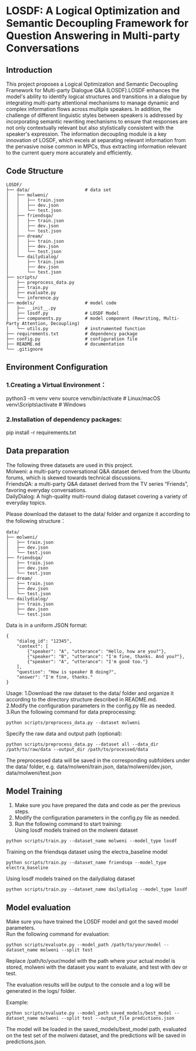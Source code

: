 # LOSDF: A Logical Optimization and Semantic Decoupling Framework for Question Answering in Multi-party Conversations

## Introduction

This project proposes a Logical Optimization and Semantic Decoupling Framework for Multi-party Dialogue Q&A (LOSDF).LOSDF enhances the model's ability to identify logical structures and transitions in a dialogue by integrating multi-party attentional mechanisms to manage dynamic and complex information flows across multiple speakers. In addition, the challenge of different linguistic styles between speakers is addressed by incorporating semantic rewriting mechanisms to ensure that responses are not only contextually relevant but also stylistically consistent with the speaker's expression. The information decoupling module is a key innovation of LOSDF, which excels at separating relevant information from the pervasive noise common in MPCs, thus extracting information relevant to the current query more accurately and efficiently.

## Code Structure
```
LOSDF/
├── data/                     # data set
│   ├── molweni/
│   │   ├── train.json
│   │   ├── dev.json
│   │   └── test.json
│   ├── friendsqa/
│   │   ├── train.json
│   │   ├── dev.json
│   │   └── test.json
│   ├── dream/
│   │   ├── train.json
│   │   ├── dev.json
│   │   └── test.json
│   └── dailydialog/
│       ├── train.json
│       ├── dev.json
│       └── test.json
├── scripts/                  
│   ├── preprocess_data.py    
│   ├── train.py              
│   ├── evaluate.py           
│   └── inference.py          
├── models/                   # model code
│   ├── __init__.py
│   ├── losdf.py              # LOSDF Model
│   ├── components.py         # model component (Rewriting, Multi-Party Attention, Decoupling)
│   └── utils.py              # instrumented function
├── requirements.txt          # dependency package
├── config.py                 # configuration file
├── README.md                 # documentation
└── .gitignore                
```


## Environment Configuration

### 1.Creating a Virtual Environment：
python3 -m venv venv
source venv/bin/activate  # Linux/macOS
venv\Scripts\activate     # Windows

### 2.Installation of dependency packages:
pip install -r requirements.txt

## Data preparation

The following three datasets are used in this project.  
Molweni: a multi-party conversational Q&A dataset derived from the Ubuntu forums, which is skewed towards technical discussions.  
FriendsQA: a multi-party Q&A dataset derived from the TV series “Friends”, favoring everyday conversations.  
DailyDialog: A high-quality multi-round dialog dataset covering a variety of everyday topics.  

Please download the dataset to the data/ folder and organize it according to the following structure：
```
data/
├── molweni/
│   ├── train.json
│   ├── dev.json
│   └── test.json
├── friendsqa/
│   ├── train.json
│   ├── dev.json
│   └── test.json
├── dream/
│   ├── train.json
│   ├── dev.json
│   └── test.json
└── dailydialog/
    ├── train.json
    ├── dev.json
    └── test.json
```
Data is in a uniform JSON format:
```
{
    "dialog_id": "12345",
    "context": [
        {"speaker": "A", "utterance": "Hello, how are you?"},
        {"speaker": "B", "utterance": "I'm fine, thanks. And you?"},
        {"speaker": "A", "utterance": "I'm good too."}
    ],
    "question": "How is speaker B doing?",
    "answer": "I'm fine, thanks."
}
```
Usage:
1.Download the raw dataset to the data/ folder and organize it according to the directory structure described in README.md.  
2.Modify the configuration parameters in the config.py file as needed.  
3.Run the following command for data preprocessing:  
```
python scripts/preprocess_data.py --dataset molweni
```
Specify the raw data and output path (optional):
```
python scripts/preprocess_data.py --dataset all --data_dir /path/to/raw/data --output_dir /path/to/processed/data
```
The preprocessed data will be saved in the corresponding subfolders under the data/ folder, e.g. data/molweni/train.json, data/molweni/dev.json, data/molweni/test.json



## Model Training
1. Make sure you have prepared the data and code as per the previous steps.  
2. Modify the configuration parameters in the config.py file as needed.
3. Run the following command to start training:  
Using losdf models trained on the molweni dataset  
```
python scripts/train.py --dataset_name molweni --model_type losdf
```
Training on the friendsqa dataset using the electra_baseline model  
```
python scripts/train.py --dataset_name friendsqa --model_type electra_baseline
```
Using losdf models trained on the dailydialog dataset 
```
python scripts/train.py --dataset_name dailydialog --model_type losdf
```


## Model evaluation
Make sure you have trained the LOSDF model and got the saved model parameters.  
Run the following command for evaluation:  
```
python scripts/evaluate.py --model_path /path/to/your/model --dataset_name molweni --split test
```
Replace /path/to/your/model with the path where your actual model is stored, molweni with the dataset you want to evaluate, and test with dev or test.  

The evaluation results will be output to the console and a log will be generated in the logs/ folder.

Example:  
```
python scripts/evaluate.py --model_path saved_models/best_model --dataset_name molweni --split test --output_file predictions.json
```
The model will be loaded in the saved_models/best_model path, evaluated on the test set of the molweni dataset, and the predictions will be saved in predictions.json.  
